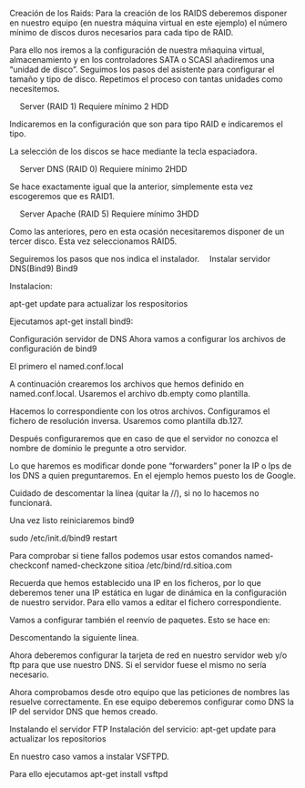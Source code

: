 Creación de los Raids:
Para la creación de los RAIDS deberemos disponer en nuestro equipo (en nuestra máquina virtual en este ejemplo) el número mínimo de discos duros necesarios para cada tipo de RAID. 


Para ello nos iremos a la configuración de nuestra mñaquina virtual, almacenamiento y en los controladores SATA o SCASI añadiremos una “unidad de disco”. Seguimos los pasos del asistente para configurar el tamaño y tipo de disco. Repetimos el proceso con tantas unidades como necesitemos.

 
Server (RAID 1)
Requiere mínimo 2 HDD

Indicaremos en la configuración que son para tipo RAID e indicaremos el tipo.

La selección de los discos se hace mediante la tecla espaciadora.


 
Server DNS (RAID 0)
Requiere mínimo 2HDD

Se hace exactamente igual que la anterior, simplemente esta vez escogeremos que es RAID1.


 
Server Apache (RAID 5)
Requiere mínimo 3HDD

Como las anteriores, pero en esta ocasión necesitaremos disponer de un tercer disco. Esta vez seleccionamos RAID5.




Seguiremos los pasos que nos indica el instalador. 
Instalar servidor DNS(Bind9)
Bind9

Instalacion:

apt-get update para actualizar los respositorios

Ejecutamos apt-get install bind9:

Configuración servidor de DNS
Ahora vamos a configurar los archivos de configuración de bind9

El primero el named.conf.local

A continuación crearemos los archivos que hemos definido en named.conf.local. Usaremos el archivo db.empty como plantilla.

Hacemos lo correspondiente con los otros archivos.
Configuramos el fichero de resolución inversa. Usaremos como plantilla db.127.

Después configuraremos que en caso de que el servidor no conozca el nombre de dominio le pregunte a otro servidor.


Lo que haremos es modificar donde pone “forwarders” poner la IP o Ips  de los DNS a quien preguntaremos. En el ejemplo hemos puesto los de Google.

Cuidado de descomentar la línea (quitar la //), si no lo hacemos no funcionará.

Una vez listo reiniciaremos bind9
	
sudo /etc/init.d/bind9 restart

Para comprobar si tiene fallos podemos usar estos comandos
	named-checkconf
	named-checkzone sitioa /etc/bind/rd.sitioa.com

Recuerda que hemos establecido una IP en los ficheros, por lo que deberemos tener una IP estática en lugar de dinámica en la configuración de nuestro servidor. Para ello vamos a editar el fichero correspondiente.


Vamos a configurar también el reenvío de paquetes. Esto se hace en:


Descomentando la siguiente linea.

Ahora deberemos configurar la tarjeta de red en nuestro servidor web y/o ftp para que use nuestro DNS. Si el servidor fuese el mismo no sería necesario.

Ahora comprobamos desde otro equipo que las peticiones de nombres las resuelve correctamente. En ese equipo deberemos configurar como DNS la IP del servidor DNS que hemos creado.




Instalando el servidor FTP
Instalación del servicio:
apt-get update para actualizar los repositorios

En nuestro caso vamos a instalar VSFTPD.

Para ello ejecutamos apt-get install vsftpd

